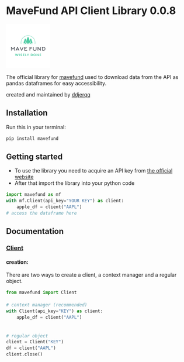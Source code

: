 # MaveFund API Client Library 0.0.8

<img alt="logo" height="120" src="mavefund.jpg" title="mavefund logo" />

The official library for [mavefund](https://mavefund.com) used to download data from
the API as pandas dataframes for easy accessibility.

created and maintained by [ddjerqq](https://github.com/ddjerqq)

## Installation

Run this in your terminal:
```bash
pip install mavefund
```

## Getting started

* To use the library you need to acquire an API key from [the official website](https://mavefund.com)
* After that import the library into your python code

```python
import mavefund as mf
with mf.Client(api_key="YOUR KEY") as client:
    apple_df = client("AAPL")
# access the dataframe here
```

## Documentation

### [Client](https://github.com/ddjerqq/mavefund_library/blob/master/mavefund/client.py)
#### creation:
There are two ways to create a client, a context manager and a regular object.

```python
from mavefund import Client

# context manager (recommended)
with Client(api_key="KEY") as client:
    apple_df = client("AAPL")

    
# regular object
client = Client("KEY")
df = client("AAPL")
client.close()
```
